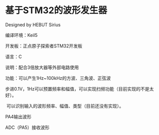 # 基于STM32的波形发生器

Designed by HEBUT Sirius

编译环境：Keil5

开发板：正点原子探索者STM32开发板

语言：C

说明：配合3倍放大器等外部电路使用

功能：可以产生1Hz~100kHz的方波、三角波、正弦波

​			步进0.1V，1Hz可以预置频率和幅值，可以实现扫频功能（目前实现的不是太好）。

​			可以识别输入的波形频率、幅值、类型（目前还没有实现）。



PA4输出波形

ADC（PA5）接收波形

